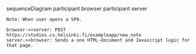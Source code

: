 sequenceDiagram
participant browser
participant server

    Note: When user opens a SPA.

    browser->>server: POST https://studies.cs.helsinki.fi/exampleapp/new_note
    server->>browser: Sends a one HTML-document and Javascript logic for that page.
